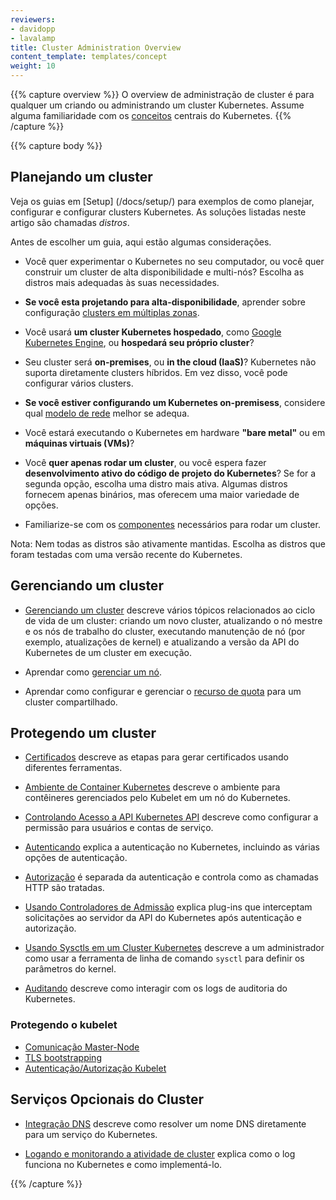 ```yaml
---
reviewers:
- davidopp
- lavalamp
title: Cluster Administration Overview
content_template: templates/concept
weight: 10
---
```


{{% capture overview %}}
O overview de administração de cluster é para qualquer um criando ou administrando um cluster Kubernetes.
Assume alguma familiaridade com os [conceitos](/docs/concepts/) centrais do Kubernetes.
{{% /capture %}}

{{% capture body %}}
## Planejando um cluster

Veja os guias em [Setup] (/docs/setup/) para exemplos de como planejar, configurar e configurar clusters Kubernetes. As soluções listadas neste artigo são chamadas *distros*.

Antes de escolher um guia, aqui estão algumas considerações.


- Você quer experimentar o Kubernetes no seu computador, ou você quer construir um cluster de alta disponibilidade e multi-nós? Escolha as distros mais adequadas às suas necessidades.
 - **Se você esta projetando para alta-disponibilidade**, aprender sobre configuração [clusters em múltiplas zonas](/docs/concepts/cluster-administration/federation/).
 - Você usará **um cluster Kubernetes hospedado**, como [Google Kubernetes Engine](https://cloud.google.com/kubernetes-engine/), ou **hospedará seu próprio cluster**?
 - Seu cluster será **on-premises**, ou **in the cloud (IaaS)**?
 Kubernetes não suporta diretamente clusters híbridos.
 Em vez disso, você pode configurar vários clusters.
 - **Se você estiver configurando um Kubernetes on-premisess**, considere qual [modelo de rede](/docs/concepts/cluster-administration/networking/) melhor se adequa.
- Você estará executando o Kubernetes em hardware **"bare metal"** ou em **máquinas virtuais (VMs)**?

- Você **quer apenas rodar um cluster**, ou você espera fazer **desenvolvimento ativo do código de projeto do Kubernetes**? Se for a segunda opção, escolha uma distro mais ativa. Algumas distros fornecem apenas binários, mas oferecem uma maior variedade de opções.

- Familiarize-se com os [componentes](/docs/admin/cluster-components/) necessários para rodar um cluster.

Nota: Nem todas as distros são ativamente mantidas. Escolha as distros que foram testadas com uma versão recente do Kubernetes.

## Gerenciando um cluster

* [Gerenciando um cluster](/docs/tasks/administer-cluster/cluster-management/) descreve vários tópicos relacionados ao ciclo de vida de um cluster: criando um novo cluster, atualizando o nó mestre e os nós de trabalho do cluster, executando manutenção de nó (por exemplo, atualizações de kernel) e atualizando a versão da API do Kubernetes de um cluster em execução.

* Aprendar como [gerenciar um nó](/docs/concepts/nodes/node/).

* Aprendar como configurar e gerenciar o [recurso de quota](/docs/concepts/policy/resource-quotas/) para um cluster compartilhado.

## Protegendo um cluster

* [Certificados](/docs/concepts/cluster-administration/certificates/) descreve as etapas para gerar certificados usando diferentes ferramentas.

* [Ambiente de Container Kubernetes](/docs/concepts/containers/container-environment-variables/) descreve o ambiente para contêineres gerenciados pelo Kubelet em um nó do Kubernetes.

* [Controlando Acesso a API Kubernetes API](/docs/reference/access-authn-authz/controlling-access/) descreve como configurar
a permissão para usuários e contas de serviço.

* [Autenticando](/docs/reference/access-authn-authz/authentication/) explica a autenticação no Kubernetes, incluindo as várias opções de autenticação.

* [Autorização](/docs/reference/access-authn-authz/authorization/) é separada da autenticação e controla como as chamadas HTTP são tratadas.

* [Usando Controladores de Admissão](/docs/reference/access-authn-authz/admission-controllers/) explica plug-ins que interceptam solicitações ao servidor da API do Kubernetes após autenticação e autorização.

* [Usando Sysctls em um Cluster Kubernetes](/docs/concepts/cluster-administration/sysctl-cluster/) descreve a um administrador como usar a ferramenta de linha de comando `sysctl` para definir os parâmetros do kernel.


* [Auditando](/docs/tasks/debug-application-cluster/audit/) 
descreve como interagir com os logs de auditoria do Kubernetes.

### Protegendo o kubelet
  * [Comunicação Master-Node ](/docs/concepts/architecture/master-node-communication/)
  * [TLS bootstrapping](/docs/reference/command-line-tools-reference/kubelet-tls-bootstrapping/)
  * [Autenticação/Autorização Kubelet](/docs/admin/kubelet-authentication-authorization/)

## Serviços Opcionais do Cluster

* [Integração DNS](/docs/concepts/services-networking/dns-pod-service/) descreve como resolver um nome DNS diretamente para um serviço do Kubernetes.

* [Logando e monitorando a atividade de cluster](/docs/concepts/cluster-administration/logging/) explica como o log funciona no Kubernetes e como implementá-lo.

{{% /capture %}}


